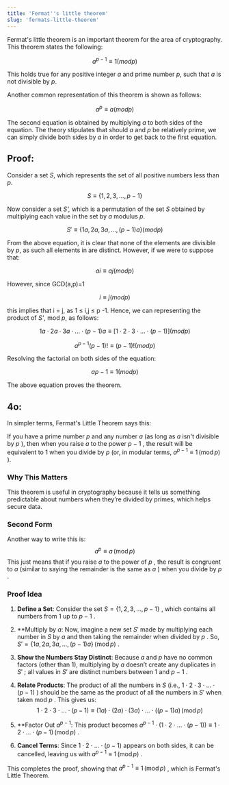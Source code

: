 ```yaml
---
title: 'Fermat''s little theorem'
slug: 'fermats-little-theorem'
---
```


Fermat's little theorem is an important theorem for the area of cryptography. This theorem states the following:

$$a^{p−1}≡ 1 (mod p)$$

This holds true for any positive integer _a_ and prime number _p_, such that _a_ is not divisible by _p_.

Another common representation of this theorem is shown as follows:

$$a^p ≡ a (mod p)$$

The second equation is obtained by multiplying _a_ to both sides of the equation. The theory stipulates that should _a_ and _p_ be relatively prime, we can simply divide both sides by _a_ in order to get back to the first equation.

## Proof:

Consider a set _S_, which represents the set of all positive numbers less than _p_.

$$S ≡\{1, 2, 3, ..., p −1\}$$

Now consider a set _S',_ which is a permutation of the set _S_ obtained by multiplying each value in the set by _a_ modulus _p_.

$$S′ ≡\{1a, 2a, 3a, ..., (p −1)a\}(mod p)$$

From the above equation, it is clear that none of the elements are divisible by _p_, as such all elements in are distinct. However, if we were to suppose that:

$$ai ≡ aj (mod p)$$

However, since GCD(a,p)=1

$$i ≡ j (mod p)$$

this implies that i = j, as 1 ≤ i,j ≤ p -1. Hence, we can representing the product of _S'_, mod _p_, as follows:

$$1a⋅2a⋅3a⋅ ... ⋅(p −1)a ≡ [1⋅2⋅3⋅ ... ⋅ (p−1)](mod p)$$

$$a^{p−1}(p−1)! ≡  (p−1)!(mod p)$$

Resolving the factorial on both sides of the equation:

$$ap−1 ≡  1(mod p)$$

The above equation proves the theorem.

## 4o:

In simpler terms, Fermat's Little Theorem says this:

If you have a prime number  $p$  and any number  $a$  (as long as  $a$  isn't divisible by  $p$ ), then when you raise  $a$  to the power  $p - 1$ , the result will be equivalent to 1 when you divide by  $p$  (or, in modular terms,  $a^{p-1} \equiv 1 \, (\text{mod} \, p)$ ).

### Why This Matters

This theorem is useful in cryptography because it tells us something predictable about numbers when they’re divided by primes, which helps secure data.

### Second Form

Another way to write this is:
$$
a^p \equiv a \, (\text{mod} \, p)
$$
This just means that if you raise  $a$  to the power of  $p$ , the result is congruent to  $a$  (similar to saying the remainder is the same as  $a$ ) when you divide by  $p$ .

### Proof Idea

1. **Define a Set**: Consider the set  $S = \{1, 2, 3, ..., p - 1\}$ , which contains all numbers from 1 up to  $p - 1$ .
  
2. **Multiply by  $a$: Now, imagine a new set  $S'$  made by multiplying each number in  $S$  by  $a$  and then taking the remainder when divided by  $p$ . So,  $S' = \{1a, 2a, 3a, ..., (p-1)a\} \, (\text{mod} \, p)$ .

3. **Show the Numbers Stay Distinct**: Because  $a$  and  $p$  have no common factors (other than 1), multiplying by  $a$  doesn’t create any duplicates in  $S'$ ; all values in  $S'$  are distinct numbers between 1 and  $p - 1$ .

4. **Relate Products**: The product of all the numbers in  $S$  (i.e.,  $1 \cdot 2 \cdot 3 \cdot ... \cdot (p-1)$ ) should be the same as the product of all the numbers in  $S'$  when taken mod  $p$ . This gives us:
   $$
   1 \cdot 2 \cdot 3 \cdot ... \cdot (p-1) \equiv (1a) \cdot (2a) \cdot (3a) \cdot ... \cdot ((p-1)a) \, (\text{mod} \, p)
   $$

5. **Factor Out  $a^{p-1}$: This product becomes  $a^{p-1} \cdot (1 \cdot 2 \cdot ... \cdot (p-1)) \equiv 1 \cdot 2 \cdot ... \cdot (p-1) \, (\text{mod} \, p)$ .

6. **Cancel Terms**: Since  $1 \cdot 2 \cdot ... \cdot (p-1)$  appears on both sides, it can be cancelled, leaving us with  $a^{p-1} \equiv 1 \, (\text{mod} \, p)$ .

This completes the proof, showing that  $a^{p-1} \equiv 1 \, (\text{mod} \, p)$ , which is Fermat's Little Theorem.